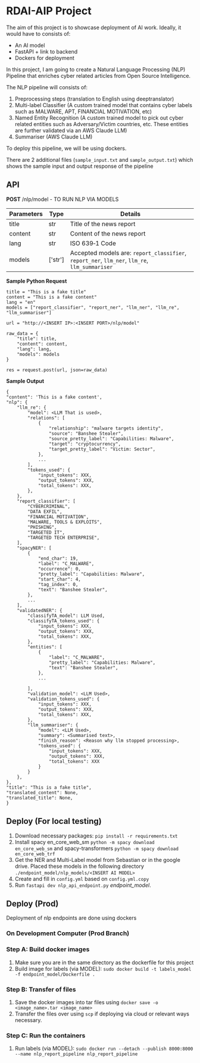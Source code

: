 # RDAI-AIP Project

The aim of this project is to showcase deployment of AI work. Ideally, it would have to consists of:
- An AI model
- FastAPI + link to backend
- Dockers for deployment

In this project, I am going to create a Natural Language Processing (NLP) Pipeline that enriches cyber related articles from Open Source Intelligence. 

The NLP pipeline will consists of:
1. Preprocessing steps (translation to English using deeptranslator)
2. Multi-label Classifier (A custom trained model that contains cyber labels such as MALWARE, APT, FINANCIAL MOTIVATION, etc)
3. Named Entity Recognition  (A custom trained model to pick out cyber related entities such as Adversary/Victim countries, etc. These entities are further validated via an AWS Claude LLM)
4. Summariser (AWS Claude LLM)

To deploy this pipeline, we will be using dockers.

There are 2 additional files (`sample_input.txt` and `sample_output.txt`) which shows the sample input and output response of the pipeline


## API
**POST** /nlp/model - TO RUN NLP VIA MODELS

|Parameters | Type | Details|
|--|--|--|
|title|str|Title of the news report|
|content|str|Content of the news report|
|lang|str|ISO 639‑1 Code|
|models|['str']|Accepted models are: `report_classifier`, `report_ner`, `llm_ner`, `llm_re`, `llm_summariser`|

**Sample Python Request**
    
    title = "This is a fake title"
    content = "This is a fake content"
    lang = "en"
    models = ["report_classifier", "report_ner", "llm_ner", "llm_re", "llm_summariser"]

    url = "http://<INSERT IP>:<INSERT PORT>/nlp/model"

    raw_data = {
        "title": title,
        "content": content,
        "lang": lang,
        "models": models
    }

    res = request.post(url, json=raw_data) 

**Sample Output**

    {
    "content": 'This is a fake content',
    "nlp": {
        "llm_re": {
            "model": <LLM That is used>,
            "relations": [
                {
                    "relationship": "malware targets identity",
                    "source": "Banshee Stealer",
                    "source_pretty_label": "Capabilities: Malware",
                    "target": "cryptocurrency",
                    "target_pretty_label": "Victim: Sector",
                },
                ...
            ],
            "tokens_used": {
                "input_tokens": XXX,
                "output_tokens": XXX,
                "total_tokens": XXX,
            },
        },
        "report_classifier": [
            "CYBERCRIMINAL",
            "DATA EXFIL",
            "FINANCIAL MOTIVATION",
            "MALWARE, TOOLS & EXPLOITS",
            "PHISHING",
            "TARGETED IT",
            "TARGETED TECH ENTERPRISE",
        ],
        "spacyNER": [
            {
                "end_char": 19,
                "label": "C_MALWARE",
                "occurrence": 0,
                "pretty_label": "Capabilities: Malware",
                "start_char": 4,
                "tag_index": 0,
                "text": "Banshee Stealer",
            },
            ...
        ],
        "validatedNER": {
            "classifyTA_model": LLM Used,
            "classifyTA_tokens_used": {
                "input_tokens": XXX,
                "output_tokens": XXX,
                "total_tokens": XXX,
            },
            "entities": [
                {
                    "label": "C_MALWARE",
                    "pretty_label": "Capabilities: Malware",
                    "text": "Banshee Stealer",
                },
                ...
                
            ],
            "validation_model": <LLM Used>,
            "validation_tokens_used": {
                "input_tokens": XXX,
                "output_tokens": XXX,
                "total_tokens": XXX,
            },
            "llm_summariser": {
                "model": <LLM Used>,
                "summary": <Summarised text>,
                "finish_reason": <Reason why llm stopped processing>,
                "tokens_used": {
                    "input_tokens": XXX,
                    "output_tokens": XXX,
                    "total_tokens": XXX
                }
            }
        },
    },
    "title": "This is a fake title",
    "translated_content": None,
    "translated_title": None,
    }


## Deploy (For local testing)
1. Download necessary packages: `pip install -r requirements.txt`
2. Install spacy en_core_web_sm `python -m spacy download en_core_web_sm` and spacy-transformers `python -m spacy download en_core_web_trf`
3. Get the NER and Multi-Label model from Sebastian or in the google drive. Placed these models in the following directory `./endpoint_model/nlp_models/<INSERT AI MODEL>`
4. Create and fill in `config.yml` based on `config.yml.copy`
5. Run `fastapi dev nlp_api_endpoint.py` *endpoint_model*.

## Deploy (Prod)

Deployment of nlp endpoints are done using dockers

### **On Development Computer (Prod Branch)**

### Step A: Build docker images

1. Make sure you are in the same directory as the dockerfile for this project
2. Build image for labels (via MODEL): `sudo docker build -t labels_model -f endpoint_model/Dockerfile .`

### Step B: Transfer of files
1. Save the docker images into tar files using `docker save -o <image_name>.tar <image_name>`
2. Transfer the files over using `scp` if deploying via cloud or relevant ways necessary.

### Step C: Run the containers
1. Run labels (via MODEL): `sudo docker run --detach --publish 8000:8000 --name nlp_report_pipeline nlp_report_pipeline`



